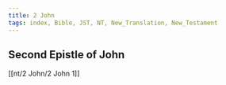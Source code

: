```yaml
---
title: 2 John
tags: index, Bible, JST, NT, New_Translation, New_Testament
---
```


## Second Epistle of John

[[nt/2 John/2 John 1]]
